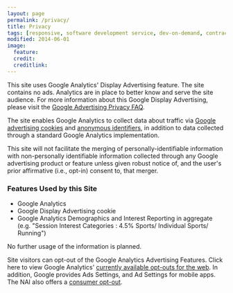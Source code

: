 ```yaml
---
layout: page
permalink: /privacy/
title: Privacy
tags: [responsive, software development service, dev-on-demand, contract, hourly, retainer, senior user experience engineer]
modified: 2014-06-01
image:
  feature: 
  credit: 
  creditlink: 
---
```


This site uses Google Analytics' Display Advertising feature. The site contains no ads. Analytics are in place to better know and serve the site audience.
For more information about this Google Display Advertising, please visit the [Google Advertising Privacy FAQ](http://www.google.com/policies/privacy/ads/#toc-analytics).

The site enables Google Analytics to collect data about traffic via [Google advertising cookies](https://www.google.com/policies/privacy/key-terms/#toc-terms-cookie) and [anonymous identifiers](https://www.google.com/policies/privacy/key-terms/#toc-terms-identifier), in addition to data collected through a standard Google Analytics implementation. 

This site will not facilitate the merging of personally-identifiable information with non-personally identifiable information collected through any Google advertising product or feature unless given robust notice of, and the user's prior affirmative (i.e., opt-in) consent to, that merger.

### Features Used by this Site
*	Google Analytics
*	Google Display Advertising cookie
*	Google Analytics Demographics and Interest Reporting in aggregate (e.g. "Session Interest Categories : 4.5% Sports/ Individual Sports/
Running")

No further usage of the information is planned.

Site visitors can opt-out of the Google Analytics Advertising Features. Click here to view Google Analytics' [currently available opt-outs for the web](https://tools.google.com/dlpage/gaoptout/). In addition, Google provides Ads Settings, and Ad Settings for mobile apps. The NAI also offers a [consumer opt-out](http://www.networkadvertising.org/choices/).